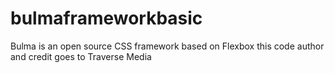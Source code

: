 # bulmaframeworkbasic
Bulma is an open source CSS framework based on Flexbox this code author and credit goes to Traverse Media
